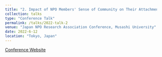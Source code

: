 ```yaml
---
title: "2. Impact of NPO Members' Sense of Community on Their Attachment, Health, and Well-being"
collection: talks
type: "Conference Talk"
permalink: /talks/2022-talk-2
venue: "Japan NPO Research Association Conference, Musashi University"
date: 2022-6-12
location: "Tokyo, Japan"
---
```


[Conference Website](https://www.janpora.org/meeting/)
